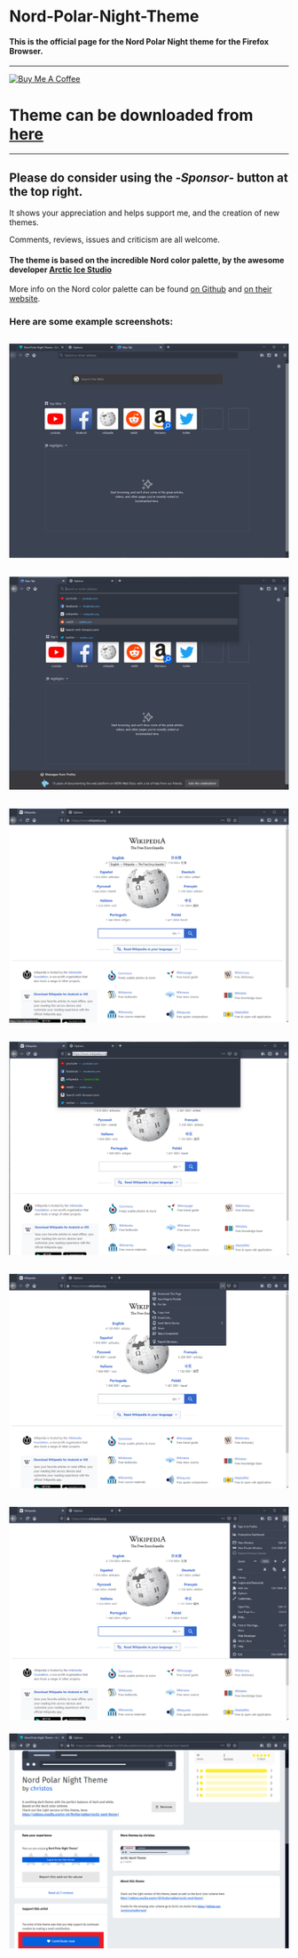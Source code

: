# Nord-Polar-Night-Theme
#### This is the official page for the Nord Polar Night theme for the Firefox Browser.
---

<a href="https://www.buymeacoffee.com/chrisbouronikos" target="_blank"><img src="https://cdn.buymeacoffee.com/buttons/default-red.png" alt="Buy Me A Coffee" style="height: 51px !important;width: 217px !important;" ></a>


# Theme can be downloaded from [here](https://addons.mozilla.org/en-US/firefox/addon/nord-polar-night-theme/)
***
## Please do consider using the -*Sponsor*- button at the top right.
It shows your appreciation and helps support me, and the creation of new themes.

Comments, reviews, issues and criticism are all welcome.



#### The theme is based on the incredible Nord color palette, by the awesome developer [Arctic Ice Studio](https://github.com/arcticicestudio)
More info on the Nord color palette can be found [on Github](https://github.com/arcticicestudio/nord) and [on their website](https://www.nordtheme.com/). 

### Here are some example screenshots:


![](https://github.com/ChristosBouronikos/Nord-Polar-Night-Theme/blob/master/Readme%20Images/1.png)
---

![](https://github.com/ChristosBouronikos/Nord-Polar-Night-Theme/blob/master/Readme%20Images/2.png)
---

![](https://github.com/ChristosBouronikos/Nord-Polar-Night-Theme/blob/master/Readme%20Images/3.png)
---

![](https://github.com/ChristosBouronikos/Nord-Polar-Night-Theme/blob/master/Readme%20Images/4.png)
---

![](https://github.com/ChristosBouronikos/Nord-Polar-Night-Theme/blob/master/Readme%20Images/5.png)
---

![](https://github.com/ChristosBouronikos/Nord-Polar-Night-Theme/blob/master/Readme%20Images/6.png)
---

![](https://github.com/ChristosBouronikos/Nord-Polar-Night-Theme/blob/master/Readme%20Images/7.png)
